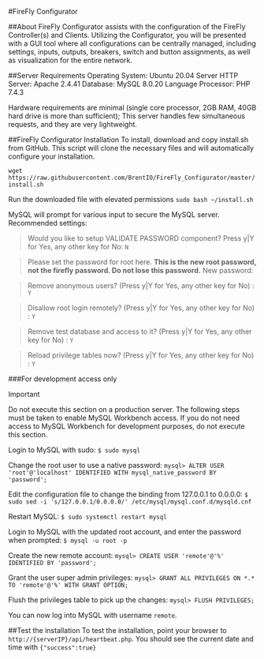 #FireFly Configurator

##About
FireFly Configurator assists with the configuration of the FireFly Controller(s) and Clients.  Utilizing the Configurator, you will be presented with a GUI tool where all configurations can be centrally managed, including settings, inputs, outputs, breakers, switch and button assignments, as well as visualization for the entire network.

##Server Requirements
Operating System: Ubuntu 20.04 Server
HTTP Server: Apache 2.4.41
Database: MySQL 8.0.20
Language Processor: PHP 7.4.3

Hardware requirements are minimal (single core processor, 2GB RAM, 40GB hard drive is more than sufficient); This server handles few simultaneous requests, and they are very lightweight.

##FireFly Configurator Installation
To install, download and copy install.sh from GitHub.  This script will clone the necessary files and will automatically configure your installation.

`wget https://raw.githubusercontent.com/BrentIO/FireFly_Configurator/master/install.sh`

Run the downloaded file with elevated permissions
`sudo bash ~/install.sh`

MySQL will prompt for various input to secure the MySQL server.  Recommended settings:

>Would you like to setup VALIDATE PASSWORD component?
>Press y|Y for Yes, any other key for No: `N`

>Please set the password for root here.
>**This is the new root password, not the firefly password.  Do not lose this password.**
>New password:

>Remove anonymous users? (Press y|Y for Yes, any other key for No) : `Y`

>Disallow root login remotely? (Press y|Y for Yes, any other key for No) : `Y`

>Remove test database and access to it? (Press y|Y for Yes, any other key for No) : `Y`

>Reload privilege tables now? (Press y|Y for Yes, any other key for No) : `Y`

###For development access only

> [!IMPORTANT]
> Do not execute this section on a production server.  The following steps must be taken to enable MySQL Workbench access.  If you do not need access to MySQL Workbench for development purposes, do not execute this section.

Login to MySQL with sudo:
`$ sudo mysql`

Change the root user to use a native password:
`mysql> ALTER USER 'root'@'localhost' IDENTIFIED WITH mysql_native_password BY 'password';`

Edit the configuration file to change the binding from 127.0.0.1 to 0.0.0.0:
`$ sudo sed -i 's/127.0.0.1/0.0.0.0/' /etc/mysql/mysql.conf.d/mysqld.cnf`

Restart MySQL:
`$ sudo systemctl restart mysql`

Login to MySQL with the updated root account, and enter the password when prompted:
`$ mysql -u root -p`

Create the new remote account:
`mysql> CREATE USER 'remote'@'%' IDENTIFIED BY 'password';`

Grant the user super admin privileges:
`mysql> GRANT ALL PRIVILEGES ON *.* TO 'remote'@'%' WITH GRANT OPTION;`

Flush the privileges table to pick up the changes:
`mysql> FLUSH PRIVILEGES;`

You can now log into MySQL with username `remote`.


##Test the installation
To test the installation, point your browser to `http://{serverIP}/api/heartbeat.php`.  You should see the current date and time with `{"success":true}`